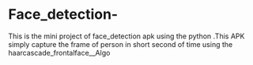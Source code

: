 # Face_detection-
This is the mini project of face_detection apk   using the python  .This APK  simply capture the frame of person in short second of time using the  haarcascade_frontalface__Algo
